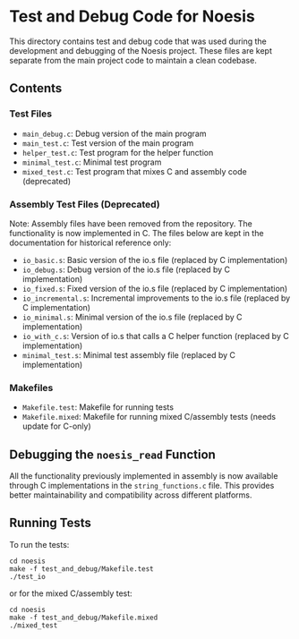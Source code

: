 # Test and Debug Code for Noesis

This directory contains test and debug code that was used during the development and debugging of the Noesis project. These files are kept separate from the main project code to maintain a clean codebase.

## Contents

### Test Files
- `main_debug.c`: Debug version of the main program
- `main_test.c`: Test version of the main program
- `helper_test.c`: Test program for the helper function
- `minimal_test.c`: Minimal test program
- `mixed_test.c`: Test program that mixes C and assembly code (deprecated)

### Assembly Test Files (Deprecated)
Note: Assembly files have been removed from the repository. The functionality is now implemented in C.
The files below are kept in the documentation for historical reference only:

- `io_basic.s`: Basic version of the io.s file (replaced by C implementation)
- `io_debug.s`: Debug version of the io.s file (replaced by C implementation)
- `io_fixed.s`: Fixed version of the io.s file (replaced by C implementation)
- `io_incremental.s`: Incremental improvements to the io.s file (replaced by C implementation)
- `io_minimal.s`: Minimal version of the io.s file (replaced by C implementation)
- `io_with_c.s`: Version of io.s that calls a C helper function (replaced by C implementation)
- `minimal_test.s`: Minimal test assembly file (replaced by C implementation)

### Makefiles
- `Makefile.test`: Makefile for running tests
- `Makefile.mixed`: Makefile for running mixed C/assembly tests (needs update for C-only)

## Debugging the `noesis_read` Function
All the functionality previously implemented in assembly is now available through C implementations in the `string_functions.c` file. This provides better maintainability and compatibility across different platforms.

## Running Tests

To run the tests:
```
cd noesis
make -f test_and_debug/Makefile.test
./test_io
```

or for the mixed C/assembly test:
```
cd noesis
make -f test_and_debug/Makefile.mixed
./mixed_test
```

